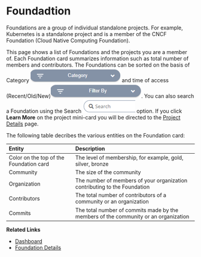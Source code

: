 # Foundadtion

Foundations are a group of individual standalone projects. For example, Kubernetes is a standalone project and is a member of the CNCF Foundation \(Cloud Native Computing Foundation\).

This page shows a list of Foundations and the projects you are a member of. Each Foundation card summarizes information such as total number of members and contributors. The Foundations can be sorted on the basis of Category ![Category](../.gitbook/assets/category.png) and time of access \(Recent/Old/New\)![Filter by](../.gitbook/assets/filter_by.png). You can also search a Foundation using the Search ![Search](../.gitbook/assets/search_foundation.png) option. If you click **Learn More** on the project mini-card you will be directed to the [Project Details](https://github.com/communitybridge/communitybridge.github.io/blob/master/Foundation/project_details.md) page.

The following table decribes the various entities on the Foundation card:

| Entity | Description |
| :--- | :--- |
| Color on the top of the Foundation card | The level of membership, for example, gold, silver, bronze |
| Community | The size of the community |
| Organization | The number of members of your organization contributing to the Foundation |
| Contributors | The total number of contributors of a community or an organization |
| Commits | The total number of commits made by the members of the community or an organization |

**Related Links**

* [Dashboard](https://github.com/communitybridge/communitybridge.github.io/blob/master/Dashboard/dashboard.md)
* [Foundation Details](https://github.com/communitybridge/communitybridge.github.io/blob/master/Foundation/foundation_details.md)

